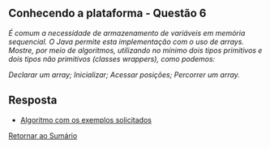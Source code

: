 <h2>Conhecendo a plataforma - Questão 6</h2>

*É comum a necessidade de armazenamento de variáveis em memória sequencial. O Java permite esta implementação com o uso de arrays. Mostre, por meio de algoritmos, utilizando no mínimo dois tipos primitivos e dois tipos não primitivos (classes wrappers), como podemos:*

*Declarar um array;*
*Inicializar;*
*Acessar posições;*
*Percorrer um array.*

<h2>Resposta</h2>

 - [Algoritmo com os exemplos solicitados](ArrayManipulationExample.java)

[Retornar ao Sumário](../../../../../../../README.md)